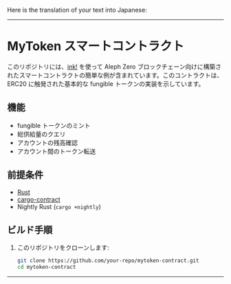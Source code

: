 Here is the translation of your text into Japanese:

---

# MyToken スマートコントラクト

このリポジトリには、[ink!](https://use.ink/) を使って Aleph Zero ブロックチェーン向けに構築されたスマートコントラクトの簡単な例が含まれています。このコントラクトは、ERC20 に触発された基本的な fungible トークンの実装を示しています。

## 機能
- fungible トークンのミント
- 総供給量のクエリ
- アカウントの残高確認
- アカウント間のトークン転送

## 前提条件
- [Rust](https://www.rust-lang.org/)
- [cargo-contract](https://github.com/paritytech/cargo-contract)
- Nightly Rust (`cargo +nightly`)

## ビルド手順
1. このリポジトリをクローンします:
   ```bash
   git clone https://github.com/your-repo/mytoken-contract.git
   cd mytoken-contract

--- 
